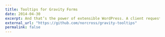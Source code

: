 ```yaml
---
title: Tooltips for Gravity Forms
date: 2014-04-30
excerpt: And that’s the power of extensible WordPress. A client request, a quick Google, and there is a solution. In this case, tootips for Gravity Forms.
external_url: "https://github.com/norcross/gravity-tooltips"
permalink: false
---
```


